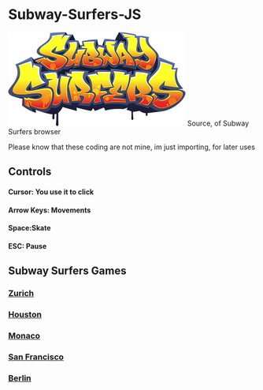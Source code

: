 # Subway-Surfers-JS
<img src="Images/Subway Surfers.png" alt="Alt text" title="Optional title">
Source, of Subway Surfers browser

  Please know that these coding are not mine, im just importing, for later uses
  
  ## Controls
#### Cursor: You use it to click
#### Arrow Keys: Movements
#### Space:Skate
#### ESC: Pause

  ## Subway Surfers Games
### [Zurich](https://coolan127gamer.github.io/Subway-Surfers-JS/Zurich)
### [Houston](https://coolan127gamer.github.io/Subway-Surfers-JS/Houston/)
### [Monaco](https://coolan127gamer.github.io/Subway-Surfers-JS/Monaco/)
### [San Francisco](https://coolan127gamer.github.io/Subway-Surfers-JS/San%20Francisco/)
### [Berlin](https://coolan127gamer.github.io/Subway-Surfers-JS/Berlin/)
